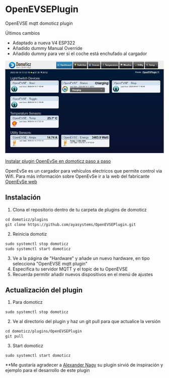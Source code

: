 # OpenEVSEPlugin
OpenEVSE mqtt domoticz plugin

Últimos cambios
* Adaptado a nueva V4 ESP322
* Añadido dummy Manual Override
* Añadido dummy para ver si el coche está enchufado al cargador 

![OpenEVSE_Plugin](https://github.com/ayasystems/OpenEVSEPlugin/raw/master/openevse_plugin.jpg)


[Instalar plugin OpenEvSe en domoticz paso a paso](https://domotuto.com/integracion-domoticz-openevse-mqtt/) 


OpenEvSe es un cargador para vehículos electricos que permite control via Wifi. Para más información sobre OpenEvSe ir a la web del fabricante [OpenEvSe web](https://www.openevse.com/) 
## Instalación

1. Clona el repositorio dentro de tu carpeta de plugins de domoticz
```
cd domoticz/plugins
git clone https://github.com/ayasystems/OpenEVSEPlugin.git
```
2. Reinicia domotiz
```
sudo systemctl stop domoticz
sudo systemctl start domoticz
```
3. Ve a la página de "Hardware" y añade un nuevo hardware, en tipo selecciona "OpenEVSE mqtt plugin"
4. Especifica tu servidor MQTT y el topic de tu OpenEVSE
5. Recuerda permitir añadir nuevos dispositivos en el menú de ajustes


## Actualización del plugin


1. Para domoticz 
```
sudo systemctl stop domoticz
```
2. Ve al directorio del plugin y haz un git pull para que actualice la versión 
```
cd domoticz/plugins/OpenEVSEPlugin
git pull
```
3. Start domoticz
```
sudo systemctl start domoticz
```
**Me gustaría agradecer a [Alexander Nagy](https://github.com/enesbcs) su plugin sirvió de inspiración y ejemplo para el desarrollo de este plugin



